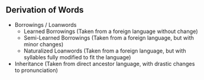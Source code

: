 ## Derivation of Words
- Borrowings / Loanwords
	- Learned Borrowings (Taken from a foreign language without change)
	- Semi-Learned Borrowings (Taken from a foreign language, but with minor changes)
	- Naturalized Loanwords (Taken from a foreign language, but with syllables fully modified to fit the language)
- Inheritance (Taken from direct ancestor language, with drastic changes to pronunciation)

